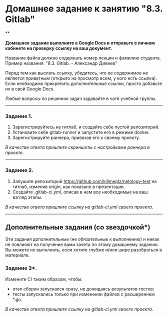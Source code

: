 # Домашнее задание к занятию "8.3. Gitlab"

**

**Домашнее задание выполните в Google Docs и отправьте в личном кабинете на проверку ссылку на ваш документ.**

Название файла должно содержать номер лекции и фамилию студента. Пример названия: "8.3. Gitlab. - Александр Дивеев"

Перед тем как выслать ссылку, убедитесь, что ее содержимое не является приватным (открыто на просмотр всем, у кого есть ссылка). Если необходимо прикрепить дополнительные ссылки, просто добавьте их в свой Google Docs.

Любые вопросы по решению задач задавайте в чате учебной группы.

---

### Задание 1.

1. Зарегистрируйтесь на гитлаб, и создайте себе пустой репозиторий.
1. Установите себе gitlab-runner и запустите его в режиме docker.
2. Зарегистрируйте раннера, привязав его к своему проекту.

*В качестве ответа пришлите скриншоты с настройками раннера в проекте.*

---

### Задание 2.


1. Запушите репозиторий https://github.com/killmeplz/netology-test на гитлаб, изменив origin, как показано в презентации.
2. Создайте .gitlab-ci.yml, описав в нем все необходимые на ваш взгляд этапы.

*В качестве ответа пришлите ссылку на gitlab-ci.yml своего проекта.*

---
## Дополнительные задания (со звездочкой*)

Эти задания дополнительные (не обязательные к выполнению) и никак не повлияют на получение вами зачета по этому домашнему заданию. Вы можете их выполнить, если хотите глубже и/или шире разобраться в материале.

### Задание 3*.

Измените CI таким образом, чтобы:
 - этап сборки запускался сразу, не дожидаясь результатов тестов;
 - тесты запускались только при изменении файлов с расширением *.go.

*В качестве ответа пришлите ссылку на gitlab-ci.yml своего проекта.*
